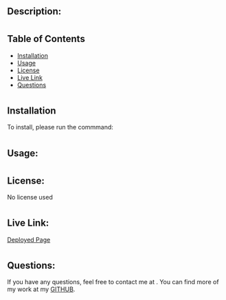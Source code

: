 #  
  ## 
  #
  ## Description: 
   
  #
  ## Table of Contents
  * [Installation](#installation)
  * [Usage](#usage)
  * [License](#license)
  * [Live Link](#livelink)
  * [Questions](#questions)
  #
  ## Installation
  To install, please run the commmand:  
  #
  ## Usage: 
   
  #
  ## License:
  No license used
  #
  ## Live Link:
  [Deployed Page]( )
  #
  ## Questions:
  If you have any questions, feel free to contact me at  . You can find more of my work at my [GITHUB](https://github.com/ ). 
  #
  